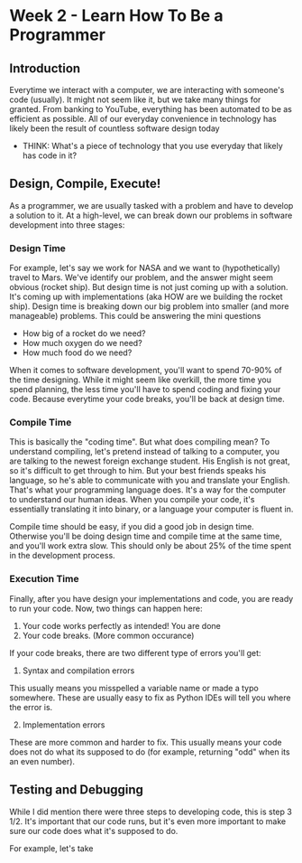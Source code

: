 # Week 2 - Learn How To Be a Programmer

## Introduction
Everytime we interact with a computer, we are interacting with someone's code (usually). It might not seem like it, but we take many things for granted. From banking to YouTube, everything has been automated to be as efficient as possible. All of our everyday convenience in technology has likely been the result of countless software design today

- THINK: What's a piece of technology that you use everyday that likely has code in it?

## Design, Compile, Execute!
As a programmer, we are usually tasked with a problem and have to develop a solution to it. At a high-level, we can break down our problems in software development into three stages:

### Design Time
For example, let's say we work for NASA and we want to (hypothetically) travel to Mars. We've identify our problem, and the answer might seem obvious (rocket ship). But design time is not just coming up with a solution. It's coming up with implementations (aka HOW are we building the rocket ship). Design time is breaking down our big problem into smaller (and more manageable) problems. This could be answering the mini questions
- How big of a rocket do we need?
- How much oxygen do we need?
- How much food do we need?

When it comes to software development, you'll want to spend 70-90% of the time designing. While it might seem like overkill, the more time you spend planning, the less time you'll have to spend coding and fixing your code. Because everytime your code breaks, you'll be back at design time.

### Compile Time
This is basically the "coding time". But what does compiling mean? To understand compiling, let's pretend instead of talking to a computer, you are talking to the newest foreign exchange student. His English is not great, so it's difficult to get through to him. But your best friends speaks his language, so he's able to communicate with you and translate your English. That's what your programming language does. It's a way for the computer to understand our human ideas. When you compile your code, it's essentially translating it into binary, or a language your computer is fluent in.

Compile time should be easy, if you did a good job in design time. Otherwise you'll be doing design time and compile time at the same time, and you'll work extra slow. This should only be about 25% of the time spent in the development process.

### Execution Time
Finally, after you have design your implementations and code, you are ready to run your code. Now, two things can happen here:

1. Your code works perfectly as intended! You are done
2. Your code breaks. (More common occurance)

If your code breaks, there are two different type of errors you'll get:

1. Syntax and compilation errors

This usually means you misspelled a variable name or made a typo somewhere. These are usually easy to fix as Python IDEs will tell you where the error is.

2. Implementation errors

These are more common and harder to fix. This usually means your code does not do what its supposed to do (for example, returning "odd" when its an even number). 

## Testing and Debugging
While I did mention there were three steps to developing code, this is step 3 1/2. It's important that our code runs, but it's even more important to make sure our code does what it's supposed to do.

For example, let's take 